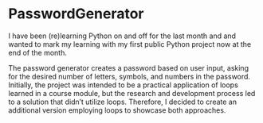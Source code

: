 # PasswordGenerator
I have been (re)learning Python on and off for the last month and and wanted to mark my learning with my first public Python project now at the end of the month. 

The password generator creates a password based on user input, asking for the desired number of letters, symbols, and numbers in the password. Initially, the project was intended to be a practical application of loops learned in a course module, but the research and development process led to a solution that didn’t utilize loops. Therefore, I decided to create an additional version employing loops to showcase both approaches.